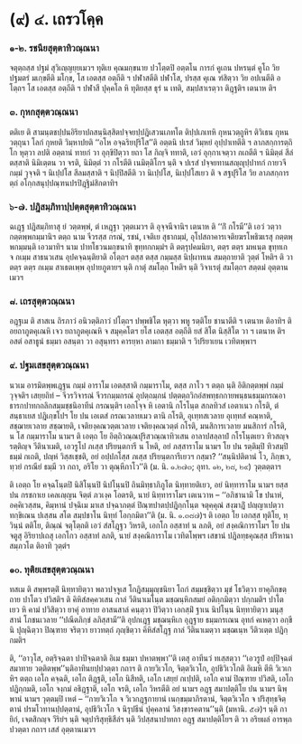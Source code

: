 <h1>(๙) ๔. เถรวโคฺค</h1>
<h3>๑-๒. รชนียสุตฺตาทิวณฺณนา</h3>
<p> จตุตฺถสฺส ปฐมํ สุวิเญฺญยฺยเมวฯ ทุติเย คุณมกฺขนาย ปวโตฺตปิ อตฺตโน การกํ คูเถน ปหรนฺตํ คูโถ วิย ปฐมตรํ มเกฺขตีติ มโกฺข, โส เอตสฺส อตฺถีติ ฯ ปฬาสตีติ ปฬาโส, ปรสฺส คุเณ ฑํสิตฺวา วิย อปเนตีติ อโตฺถฯ โส เอตสฺส อตฺถีติ ฯ ปฬาสี ปุคฺคโล หิ ทุติยสฺส ธุรํ น เทติ, สมฺปสาเรตฺวา ติฎฺฐติฯ เตนาห ติฯ</p>

</p>


<h3>๓. กุหกสุตฺตวณฺณนา</h3>
<p> ตติเย  ติ สามนฺตชปฺปนอิริยาปถสนฺนิสฺสิตปจฺจยปฺปฎิเสวนเภทโต ติปฺปเภเทหิ กุหนวตฺถูหิฯ ติวิเธน กุหนวตฺถุนา โลกํ กุหยติ วิมฺหาปยติ ‘‘อโห อจฺฉริยปุริโส’’ติ อตฺตนิ ปเรสํ วิมฺหยํ อุปฺปาเทตีติ ฯ ลาภสกฺการตฺถิโก หุตฺวา ลปติ อตฺตานํ ทายกํ วา อุกฺขิปิตฺวา ยถา โส กิญฺจิ ททาติ, เอวํ อุกฺกาเจตฺวา กเถตีติ ฯ นิมิตฺตํ สีลํ ตสฺสาติ  นิมิเตฺตน วา จรติ, นิมิตฺตํ วา กโรตีติ เนมิตฺติโกฯ นฺติ จ ปเรสํ ปจฺจยทานสญฺญุปฺปาทกํ กายวจีกมฺมํ วุจฺจติ ฯ นิเปฺปโส สีลมสฺสาติ ฯ นิปฺปิสตีติ วา นิเปฺปโส, นิเปฺปโสเยว ติ จ สฐปุริโส วิย ลาภสกฺการตฺถํ อโกฺกสนุปฺปณฺฑนปรปิฎฺฐิมํสิกตาทิฯ</p>

</p>


<h3>๖-๗. ปฎิสมฺภิทาปฺปตฺตสุตฺตาทิวณฺณนา</h3>
<p> ฉเฎฺฐ ปฎิสมฺภิทาสุ ยํ วตฺตพฺพํ, ตํ เหฎฺฐา วุตฺตเมวฯ ติ อุจฺจนีจานิฯ เตนาห ติ ‘‘กิํ กโรมี’’ติ เอวํ วตฺวา กตฺตพฺพกมฺมานิฯ ตตฺถ  นาม จีวรสฺส กรณํ, รชนํ, เจติเย สุธากมฺมํ, อุโปสถาคารเจติยฆรโพธิฆเรสุ กตฺตพฺพกมฺมนฺติ เอวมาทิฯ  นาม ปาทโธวนมกฺขนาทิ ขุทฺทกกมฺมํฯ ติ ตตฺรุปคมนิยา, ตตฺร ตตฺร มหเนฺต ขุทฺทเก จ กเมฺม สาธนวเสน อุปคจฺฉนฺติยาติ อโตฺถฯ ตสฺส ตสฺส กมฺมสฺส นิปฺผาทเน สมตฺถายาติ วุตฺตํ โหติฯ ติ วา ตตฺร ตตฺร กเมฺม สาเธตเพฺพ อุปายภูตายฯ นฺติ กาตุํ สมโตฺถ โหติฯ นฺติ วิจาเรตุํ สมโตฺถฯ สตฺตมํ อุตฺตานเมวฯ</p>

</p>


<h3>๘. เถรสุตฺตวณฺณนา</h3>
<p> อฎฺฐเม  ติ สาสเน ถิรภาวํ อนิวตฺติภาวํ ปโตฺถฯ ปพฺพชิโต หุตฺวา พหู รตฺติโย ชานาตีติ ฯ เตนาห ติอาทิฯ ติ อยถาภูตคุเณหิ เจว ยถาภูตคุเณหิ จ สมุคฺคโตฯ ยโส เอตสฺส อตฺถีติ  ยสํ สิโต นิสฺสิโต วา ฯ เตนาห ติฯ อสตํ อสาธูนํ ธมฺมา  อสนฺตา วา อสุนฺทรา คารยฺหา ลามกา ธมฺมาติ ฯ วิปริยาเยน  เวทิตพฺพาฯ</p>

</p>


<h3>๙. ปฐมเสขสุตฺตวณฺณนา</h3>
<p> นวเม  อารมิตพฺพเฎฺฐน กมฺมํ อาราโม เอตสฺสาติ กมฺมาราโม, ตสฺส ภาโว ฯ ตตฺถ นฺติ อิติกตฺตพฺพํ กมฺมํ วุจฺจติฯ เสยฺยถิทํ – จีวรวิจารณํ จีวรกมฺมกรณํ อุปตฺถมฺภนํ ปตฺตตฺถวิกอํสพทฺธกกายพนฺธนธมฺมกรณอาธารกปาทกถลิกสมฺมชฺชนิอาทีนํ กรณนฺติฯ เอกโจฺจ หิ เอตานิ กโรโนฺต สกลทิวสํ เอตาเนว กโรติ, ตํ สนฺธาเยส ปฎิเกฺขโปฯ โย ปน เอเตสํ กรณเวลายเมว ตานิ กโรติ, อุเทฺทสเวลาย อุเทฺทสํ คณฺหาติ, สชฺฌายเวลาย สชฺฌายติ, เจติยงฺคณวตฺตเวลาย เจติยงฺคณวตฺตํ กโรติ, มนสิการเวลาย มนสิการํ กโรติ, น โส กมฺมาราโม นามฯ ติ เอตฺถ โย อิตฺถิวณฺณปุริสวณฺณาทิวเสน อาลาปสลฺลาปํ กโรโนฺตเยว ทิวสญฺจ รตฺติญฺจ วีตินาเมติ, เอวรูโป ภเสฺส ปริยนฺตการี น โหติ, อยํ ภสฺสาราโม นามฯ โย ปน รตฺติมฺปิ ทิวสมฺปิ ธมฺมํ กเถติ, ปญฺหํ วิสฺสเชฺชติ, อยํ อปฺปภโสฺส ภเสฺส ปริยนฺตการีเยวฯ กสฺมา? ‘‘สนฺนิปติตานํ โว, ภิกฺขเว, ทฺวยํ กรณียํ ธมฺมี วา กถา, อริโย วา ตุณฺหีภาโว’’ติ (ม. นิ. ๑.๒๗๓; อุทา. ๑๒, ๒๘, ๒๙) วุตฺตตฺตาฯ</p>


<p>ติ เอตฺถ โย คจฺฉโนฺตปิ นิสิโนฺนปิ นิปโนฺนปิ ถินมิทฺธาภิภูโต นิทฺทายติเยว, อยํ นิทฺทาราโม นามฯ ยสฺส ปน กรชกาเย เคลเญฺญน จิตฺตํ ภวเงฺค โอตรติ, นายํ นิทฺทาราโมฯ เตเนวาห – ‘‘อภิชานามิ โข ปนาหํ, อคฺคิเวสฺสน, คิมฺหานํ ปจฺฉิเม มาเส ปจฺฉาภตฺตํ ปิณฺฑปาตปฺปฎิกฺกโนฺต จตุคฺคุณํ สงฺฆาฎิํ ปญฺญาเปตฺวา ทกฺขิเณน ปเสฺสน สโต สมฺปชาโน นิทฺทํ โอกฺกมิตา’’ติ (ม. นิ. ๑.๓๘๗)ฯ ติ เอตฺถ  โย เอกสฺส ทุติโย, ทฺวินฺนํ ตติโย, ติณฺณํ จตุโตฺถติ เอวํ สํสโฎฺฐว วิหรติ, เอกโก อสฺสาทํ น ลภติ, อยํ สงฺคณิการาโมฯ โย ปน จตูสุ อิริยาปเถสุ เอกโกว อสฺสาทํ ลภติ, นายํ สงฺคณิการาโม เวทิตโพฺพฯ เสขานํ ปฎิลทฺธคุณสฺส ปริหานาสมฺภวโต ติอาทิ วุตฺตํฯ</p>

</p>


<h3>๑๐. ทุติยเสขสุตฺตวณฺณนา</h3>
<p> ทสเม  ติ สพฺพรตฺติํ นิทฺทายิตฺวา พลวปจฺจูเส โกฎิสมฺมุญฺชนิยา โถกํ สมฺมชฺชิตฺวา มุขํ โธวิตฺวา ยาคุภิกฺขตฺถาย ปาโตว ปวิสติฯ ติ คิหิสํสคฺควเสน กาลํ วีตินาเมโนฺต มชฺฌนฺหิกสมยํ อติกฺกมิตฺวา ปกฺกมติฯ ปาโตเยว หิ คามํ ปวิสิตฺวา ยาคุํ อาทาย อาสนสาลํ คนฺตฺวา ปิวิตฺวา เอกสฺมิํ ฐาเน นิปโนฺน นิทฺทายิตฺวา มนุสฺสานํ โภชนเวลาย ‘‘ปณีตภิกฺขํ ลภิสฺสามี’’ติ อุปกเฎฺฐ มชฺฌนฺหิเก อุฎฺฐาย ธมฺมกรเณน อุทกํ คเหตฺวา อกฺขีนิ ปุญฺฉิตฺวา ปิณฺฑาย จริตฺวา ยาวทตฺถํ ภุญฺชิตฺวา คิหิสํสโฎฺฐ กาลํ วีตินาเมตฺวา มชฺฌเนฺห วีติวเตฺต ปฎิกฺกมติฯ</p>


<p>ติ, ‘‘อาวุโส, อตฺริจฺฉตา ปาปิจฺฉตาติ อิเม ธมฺมา ปหาตพฺพา’’ติ เตสุ อาทีนวํ ทเสฺสตฺวา ‘‘เอวรูปํ อปฺปิจฺฉตํ สมาทาย วตฺติตพฺพ’’นฺติอาทินยปฺปวตฺตา กถาฯ ติ กายวิเวโก, จิตฺตวิเวโก, อุปธิวิเวโกติ อิเมหิ ตีหิ วิเวเกหิฯ ตตฺถ เอโก คจฺฉติ, เอโก ติฎฺฐติ, เอโก นิสีทติ, เอโก เสยฺยํ กเปฺปติ, เอโก คามํ ปิณฺฑาย ปวิสติ, เอโก ปฎิกฺกมติ, เอโก จงฺกมํ อธิฎฺฐาติ, เอโก จรติ, เอโก วิหรตีติ อยํ  นามฯ อฎฺฐ สมาปตฺติโย ปน  นามฯ นิพฺพานํ  นามฯ วุตฺตมฺปิ เหตํ – ‘‘กายวิเวโก จ วิเวกฎฺฐกายานํ เนกฺขมฺมาภิรตานํ, จิตฺตวิเวโก จ ปริสุทฺธจิตฺตานํ ปรมโวทานปฺปตฺตานํ, อุปธิวิเวโก จ นิรุปธีนํ ปุคฺคลานํ วิสงฺขารคตาน’’นฺติ (มหานิ. ๕๗)ฯ นฺติ กายิกํ, เจตสิกญฺจ วีริยํฯ นฺติ จตุปาริสุทฺธิสีลํฯ นฺติ วิปสฺสนาปาทกา อฎฺฐ สมาปตฺติโยฯ ติ วา อริยผลํ อารพฺภ ปวตฺตา กถาฯ เสสํ อุตฺตานเมวฯ</p>

</p>

</p>






